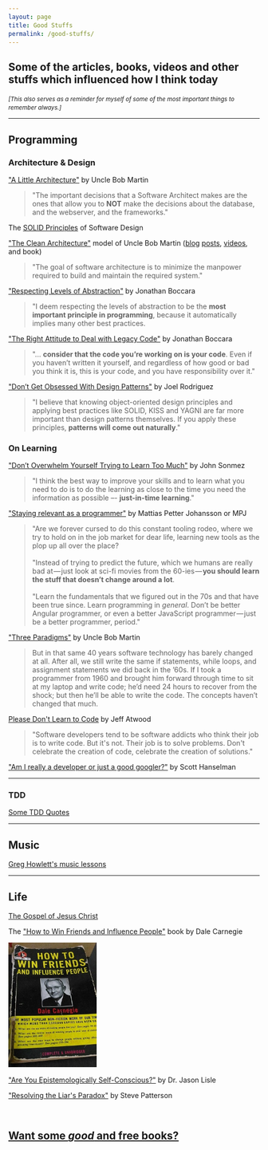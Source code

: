 ```yaml
---
layout: page
title: Good Stuffs
permalink: /good-stuffs/
---
```


<style>
blockquote {
    margin-left: 2rem;
}
</style>

## Some of the articles, books, videos and other stuffs which influenced how I think today

<small>_[This also serves as a reminder for myself of some of the most important things to remember always.]_</small>


---

## Programming

<!--
<blockquote style="border: none">
"The software shouldn't be at the center of a programmer's world, instead a programmer should <a href="https://martinfowler.com/bliki/CraftmanshipAndTheCrevasse.html">focus on the benefit that the software is supposed to deliver </a>." — Martin Fowler
</blockquote>

<blockquote style="border: none">
"Software developers tend to be software addicts who think their job is to write code. But it's not. <a href="http://www.codinghorror.com/blog/2012/05/please-dont-learn-to-code.html">Their job is to solve problems.</a> Don't celebrate the creation of code, celebrate the creation of solutions." — Jeff Atwood
</blockquote>
-->


### Architecture & Design

["A Little Architecture"](http://blog.cleancoder.com/uncle-bob/2016/01/04/ALittleArchitecture.html) by Uncle Bob Martin

> "The important decisions that a Software Architect makes are the ones that allow you to **NOT** make the decisions about the database, and the webserver, and the frameworks."



The [SOLID Principles](https://www.youtube.com/embed/oar-T2KovwE?list=PLC9xJAJbCB0s7BFxKtFDwQZb3IxEUjzT7) of Software Design

["The Clean Architecture"](http://blog.cleancoder.com/uncle-bob/2011/09/30/Screaming-Architecture.html) model of Uncle Bob Martin ([blog](http://blog.cleancoder.com/uncle-bob/2011/11/22/Clean-Architecture.html) [posts](http://blog.cleancoder.com/uncle-bob/2012/08/13/the-clean-architecture.html), [videos](https://www.youtube.com/embed/Nsjsiz2A9mg), and book)

> "The goal of software architecture is to minimize the manpower required to build and maintain the required system."

<!-- 
The [SOLID Principles](/2017/05/01/the-solid-principles-and-chris-klug/) of Uncle Bob Martin

> <iframe width="560" height="315" src="https://www.youtube.com/embed/oar-T2KovwE?list=PLC9xJAJbCB0s7BFxKtFDwQZb3IxEUjzT7" frameborder="0" allowfullscreen></iframe>


["The Clean Architecture"](http://blog.cleancoder.com/uncle-bob/2012/08/13/the-clean-architecture.html) by Uncle Bob Martin

> <iframe width="560" height="315" src="https://www.youtube.com/embed/Nsjsiz2A9mg" frameborder="0" allowfullscreen></iframe>


The ["Clean Code"](https://www.bookdepository.com/book/9780132350884?a_aid=jflaga) book of Uncle Bob Martin

-->


["Respecting Levels of Abstraction"](https://simpleprogrammer.com/2017/01/27/respecting-abstraction/) by Jonathan Boccara


> "I deem respecting the levels of abstraction to be the **most important principle in programming**, because it automatically implies many other best practices.



<!--
> "A given level of abstraction is characterized by **what** is done in it."
<br /><br />
> "When we move from a higher level of abstraction to a lower one, the execution of the tasks in the less abstract level is **how** we implement the more abstract level."


> "I deem respecting the levels of abstraction to be the most important principle in programming, because it automatically implies many other best practices.
<br /><br />
"If you think about this principle when designing your code and constantly ask yourself the question, **“In terms of what am I coding here?”**, your code will flow naturally, perform its function well, and be a pleasure to use for the other programmers and developers who have to work with it.
<br /><br />
"By identifying what things the code does and replacing each one with a label, we know how to raise levels of abstraction in order to make code more expressive."

> ![Respect Levels of Abstraction image](https://spzone-simpleprogrammer.netdna-ssl.com/wp-content/uploads/2017/01/respect_levels_of_abstraction2.png)

-->


["The Right Attitude to Deal with Legacy Code"](https://simpleprogrammer.com/2017/03/01/deal-with-legacy-code/) by Jonathan Boccara

> "... **consider that the code you’re working on is your code**. Even if you haven’t written it yourself, and regardless of how good or bad you think it is, this is your code, and you have responsibility over it."




["Don’t Get Obsessed With Design Patterns"](https://simpleprogrammer.com/2016/06/15/dont-get-obsessed-design-patterns/) by Joel Rodriguez

> "I believe that knowing object-oriented design principles and applying best practices like SOLID, KISS and YAGNI are far more important than design patterns themselves. If you apply these principles, **patterns will come out naturally**."



### On Learning

["Don’t Overwhelm Yourself Trying to Learn Too Much"](https://simpleprogrammer.com/2014/06/23/dont-overwhelm-trying-learn-much/) by John Sonmez

> "I think the best way to improve your skills and to learn what you need to do is to do the learning as close to the time you need the information as possible –- **just-in-time learning**."


["Staying relevant as a programmer"](https://medium.com/humans-create-software/staying-relevant-as-a-programmer-e9f18b1b0e43) by Mattias Petter Johansson or MPJ

> "Are we forever cursed to do this constant tooling rodeo, where we try to hold on in the job market for dear life, learning new tools as the plop up all over the place?
<br /><br />
"Instead of trying to predict the future, which we humans are really bad at — just look at sci-fi movies from the 60-ies — **you should learn the stuff that doesn’t change around a lot**.
<br /><br />
"Learn the fundamentals that we figured out in the 70s and that have been true since. Learn programming in *general*. Don’t be better Angular programmer, or even a better JavaScript programmer — just be a better programmer, period."


["Three Paradigms"](http://blog.cleancoder.com/uncle-bob/2012/12/19/Three-Paradigms.html) by Uncle Bob Martin

> But in that same 40 years software technology has barely changed at all. After all, we still write the same if statements, while loops, and assignment statements we did back in the ’60s. If I took a programmer from 1960 and brought him forward through time to sit at my laptop and write code; he’d need 24 hours to recover from the shock; but then he’ll be able to write the code. The concepts haven’t changed that much.


[Please Don't Learn to Code](http://www.codinghorror.com/blog/2012/05/please-dont-learn-to-code.html) by Jeff Atwood

> "Software developers tend to be software addicts who think their job is to write code. But it's not. Their job is to solve problems. Don't celebrate the creation of code, celebrate the creation of solutions."


["Am I really a developer or just a good googler?"](http://www.hanselman.com/blog/AmIReallyADeveloperOrJustAGoodGoogler.aspx) by Scott Hanselman



----------------------------------------------------------


### TDD

[Some TDD Quotes](/quotes/tdd-quotes/)

<!--

[So... You want your code to be maintainable](https://sites.google.com/site/unclebobconsultingllc/so-you-want-your-code-to-be-maintainable) by Uncle Bob Martin

> "**Nothing makes a system more flexible than a suite of tests.** Nothing. Good architecture and design are important; but the effect of a robust suite of tests is an order of magnitude greater. It’s so much greater because those tests enable you to improve the design.
<br /><br />
> "This can’t be overstated. If you want your systems to be flexible, write tests. If you want your systems to be reusable, write tests. If you want your systems to be maintainable, write tests.
<br /><br />
"And write your tests using the Three Laws of TDD."


[TDD Harms Architecture](http://blog.cleancoder.com/uncle-bob/2017/03/03/TDD-Harms-Architecture.html) by Uncle Bob Martin

> "The idea that the high level design and architecture of a system emerge from TDD is, frankly, absurd. **Before you begin to code any software project, you need to have some architectural vision in place. TDD will not, and can not, provide this vision.** That is not TDD’s role."


Joshua Kerievsky (of Refactoring to Patterns)

> "Test-driven development and continuous refactoring, two of the many excellent XP practices, have dramatically improved the way I build software. 
<br /><br />
>" I’ve found that these two practices have helped me and the organizations I’ve worked for **spend less time over-engineering and under-engineering** and more time creating high-quality, function-rich code, produced on time." -  


Michael Feathers (of Working Effectively with Legacy Code)

> "**Code without tests is bad code.** It doesn't matter how well written it is; it doesn't
matter how pretty or object-oriented or wellencapsulated it is.
<br /><br />
> "With tests, we can change the behavior of our code quickly and verifiably. Without them, we really don't know if our code is getting better or worse."

-->


---


## Music

[Greg Howlett's music lessons](http://greghowlett.com/blog/?affid=5114)

<!--
[Another appetizer for the upcoming big music question](https://greghowlett.com/blog/music-philosophy/appetizer.aspx?affid=5114) by Greg Howlett
- This is one of Greg's articles (among others) that changed my view on "music standards". (I had a very strict standard before :blush:)
-->


---


## Life

[The Gospel of Jesus Christ](https://www.gotquestions.org/what-is-the-gospel.html)

<!--
The Bible _of course!_
-->

The ["How to Win Friends and Influence People"](https://www.bookdepository.com/book/9780091906818?a_aid=jflaga) book by Dale Carnegie

<a href="https://www.bookdepository.com/book/9780091906818?a_aid=jflaga">
<img src="/images/2017/how-to-win-friends-book-old.jpg" height="250">
</a>

<!-- 
[![How to Win Friends and Influence People book](/images/2017/how-to-win-friends-book-old.jpg)](https://www.bookdepository.com/book/9780091906818?a_aid=jflaga)
-->

["Are You Epistemologically Self-Conscious?"](http://www.jasonlisle.com/2013/09/06/are-you-epistemologically-self-conscious/) by Dr. Jason Lisle

["Resolving the Liar's Paradox"](http://steve-patterson.com/resolving-the-liars-paradox/) by Steve Patterson

<br />

## [Want some _good_ and free books?](/free-books/) 
